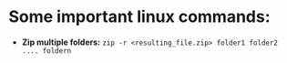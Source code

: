 # Some important linux commands:

- **Zip multiple folders:** ``zip -r <resulting_file.zip> folder1 folder2 .... foldern``
